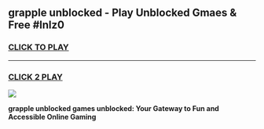 
## grapple unblocked - Play Unblocked Gmaes & Free #lnlz0
<h3>
<a href="https://news.freeplayer.one?title=grapple_unblocked&ref=24F">CLICK TO PLAY</a></h3>
<hr>

<h3>
<a href="https://news.freeplayer.one?title=grapple_unblocked&ref=24F">CLICK 2 PLAY</a>
  
</h3>

<a href="https://news.freeplayer.one?title=grapple_unblocked&ref=24F/"><img src="https://clearcache.store/games.png"></a>


**grapple unblocked games unblocked: Your Gateway to Fun and Accessible Online Gaming**
